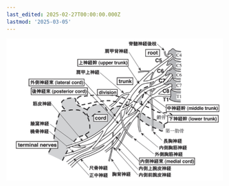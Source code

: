 ```yaml
---
last_edited: 2025-02-27T00:00:00.000Z
lastmod: '2025-03-05'
---
```





![image-20250224104236005](assets/image-20250224104236005.png)
